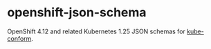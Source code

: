 # openshift-json-schema
OpenShift 4.12 and related Kubernetes 1.25 JSON schemas for [kube-conform](https://github.com/yannh/kubeconform).
